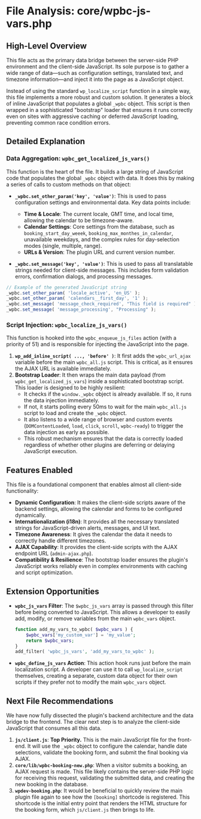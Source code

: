 # File Analysis: core/wpbc-js-vars.php

## High-Level Overview
This file acts as the primary data bridge between the server-side PHP environment and the client-side JavaScript. Its sole purpose is to gather a wide range of data—such as configuration settings, translated text, and timezone information—and inject it into the page as a JavaScript object. 

Instead of using the standard `wp_localize_script` function in a simple way, this file implements a more robust and custom solution. It generates a block of inline JavaScript that populates a global `_wpbc` object. This script is then wrapped in a sophisticated "bootstrap" loader that ensures it runs correctly even on sites with aggressive caching or deferred JavaScript loading, preventing common race condition errors.

## Detailed Explanation

### Data Aggregation: `wpbc_get_localized_js_vars()`
This function is the heart of the file. It builds a large string of JavaScript code that populates the global `_wpbc` object with data. It does this by making a series of calls to custom methods on that object:

- **`_wpbc.set_other_param('key', 'value')`**: This is used to pass configuration settings and environmental data. Key data points include:
  - **Time & Locale**: The current locale, GMT time, and local time, allowing the calendar to be timezone-aware.
  - **Calendar Settings**: Core settings from the database, such as `booking_start_day_weeek`, `booking_max_monthes_in_calendar`, unavailable weekdays, and the complex rules for day-selection modes (single, multiple, range).
  - **URLs & Version**: The plugin URL and current version number.

- **`_wpbc.set_message('key', 'value')`**: This is used to pass all translatable strings needed for client-side messages. This includes form validation errors, confirmation dialogs, and processing messages.

```javascript
// Example of the generated JavaScript string
_wpbc.set_other_param( 'locale_active', 'en_US' ); 
_wpbc.set_other_param( 'calendars__first_day', '1' ); 
_wpbc.set_message( 'message_check_required', "This field is required" ); 
_wpbc.set_message( 'message_processing', "Processing" );
```

### Script Injection: `wpbc_localize_js_vars()`
This function is hooked into the `wpbc_enqueue_js_files` action (with a priority of 51) and is responsible for injecting the JavaScript into the page.

1.  **`wp_add_inline_script( ..., 'before' )`**: It first adds the `wpbc_url_ajax` variable before the main `wpbc_all.js` script. This is critical, as it ensures the AJAX URL is available immediately.
2.  **Bootstrap Loader**: It then wraps the main data payload (from `wpbc_get_localized_js_vars`) inside a sophisticated bootstrap script. This loader is designed to be highly resilient:
    - It checks if the `window._wpbc` object is already available. If so, it runs the data injection immediately.
    - If not, it starts polling every 50ms to wait for the main `wpbc_all.js` script to load and create the `_wpbc` object.
    - It also listens to a wide range of browser and custom events (`DOMContentLoaded`, `load`, `click`, `scroll`, `wpbc-ready`) to trigger the data injection as early as possible.
    - This robust mechanism ensures that the data is correctly loaded regardless of whether other plugins are deferring or delaying JavaScript execution.

## Features Enabled
This file is a foundational component that enables almost all client-side functionality:

- **Dynamic Configuration**: It makes the client-side scripts aware of the backend settings, allowing the calendar and forms to be configured dynamically.
- **Internationalization (i18n)**: It provides all the necessary translated strings for JavaScript-driven alerts, messages, and UI text.
- **Timezone Awareness**: It gives the calendar the data it needs to correctly handle different timezones.
- **AJAX Capability**: It provides the client-side scripts with the AJAX endpoint URL (`admin-ajax.php`).
- **Compatibility & Resilience**: The bootstrap loader ensures the plugin's JavaScript works reliably even in complex environments with caching and script optimization.

## Extension Opportunities

- **`wpbc_js_vars` Filter**: The `$wpbc_js_vars` array is passed through this filter before being converted to JavaScript. This allows a developer to easily add, modify, or remove variables from the main `wpbc_vars` object.

  ```php
  function add_my_vars_to_wpbc( $wpbc_vars ) {
      $wpbc_vars['my_custom_var'] = 'my_value';
      return $wpbc_vars;
  }
  add_filter( 'wpbc_js_vars', 'add_my_vars_to_wpbc' );
  ```

- **`wpbc_define_js_vars` Action**: This action hook runs just before the main localization script. A developer can use it to call `wp_localize_script` themselves, creating a separate, custom data object for their own scripts if they prefer not to modify the main `wpbc_vars` object.

## Next File Recommendations
We have now fully dissected the plugin's backend architecture and the data bridge to the frontend. The clear next step is to analyze the client-side JavaScript that consumes all this data.

1.  **`js/client.js`**: **Top Priority.** This is the main JavaScript file for the front-end. It will use the `_wpbc` object to configure the calendar, handle date selections, validate the booking form, and submit the final booking via AJAX.
2.  **`core/lib/wpbc-booking-new.php`**: When a visitor submits a booking, an AJAX request is made. This file likely contains the server-side PHP logic for receiving this request, validating the submitted data, and creating the new booking in the database.
3.  **`wpdev-booking.php`**: It would be beneficial to quickly review the main plugin file again to see how the `[booking]` shortcode is registered. This shortcode is the initial entry point that renders the HTML structure for the booking form, which `js/client.js` then brings to life.
